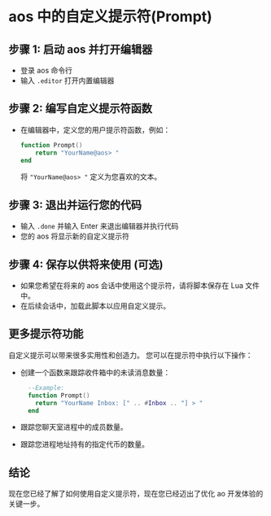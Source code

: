 # aos 中的自定义提示符(Prompt)

## 步骤 1: 启动 aos 并打开编辑器

- 登录 aos 命令行
- 输入 `.editor` 打开内置编辑器

## 步骤 2: 编写自定义提示符函数

- 在编辑器中，定义您的用户提示符函数，例如：
  ```lua
  function Prompt()
      return "YourName@aos> "
  end
  ```
  将 `"YourName@aos> "` 定义为您喜欢的文本。

## 步骤 3: 退出并运行您的代码

- 输入 `.done` 并输入 Enter 来退出编辑器并执行代码
- 您的 aos 将显示新的自定义提示符

## 步骤 4: 保存以供将来使用 (可选)

- 如果您希望在将来的 aos 会话中使用这个提示符，请将脚本保存在 Lua 文件中。
- 在后续会话中，加载此脚本以应用自定义提示。

## 更多提示符功能

自定义提示可以带来很多实用性和创造力。 您可以在提示符中执行以下操作：

- 创建一个函数来跟踪收件箱中的未读消息数量：

  ```lua
    --Example:
    function Prompt()
      return "YourName Inbox: [" .. #Inbox .. "] > "
    end
  ```

- 跟踪您聊天室进程中的成员数量。
- 跟踪您进程地址持有的指定代币的数量。

## 结论

现在您已经了解了如何使用自定义提示符，现在您已经迈出了优化 ao 开发体验的关键一步。
